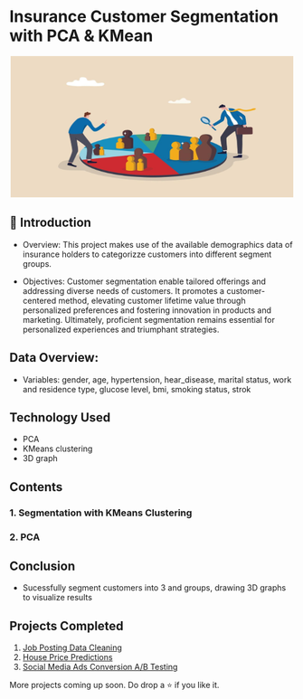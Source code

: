 # Insurance Customer Segmentation with PCA & KMean

<p align="center"><img src="img/segmentation.jpeg" height="250" width="500"></p>

## 📌 Introduction
- Overview: This project makes use of the available demographics data of insurance holders to categorizze customers into different segment groups.

- Objectives: Customer segmentation enable tailored offerings and addressing diverse needs of customers. It promotes a customer-centered method, elevating customer lifetime value through personalized preferences and fostering innovation in products and marketing. Ultimately, proficient segmentation remains essential for personalized experiences and triumphant strategies.

## Data Overview:
- Variables: gender, age, hypertension, hear_disease, marital status, work and residence type, glucose level, bmi, smoking status, strok   

## Technology Used

<ul>
  <li>PCA</li>
  <li>KMeans clustering</li>
  <li>3D graph</li>
</ul>

## Contents

<h3>1. Segmentation with KMeans Clustering</h3>
<h3>2. PCA</h3>

## Conclusion

- Sucessfully segment customers into 3 and groups, drawing 3D graphs to visualize results

## Projects Completed

1. <a href="https://github.com/lyphuong601/job-postings-data-cleaning">Job Posting Data Cleaning</a>
2. <a href="https://github.com/lyphuong601/data-science/tree/main/linear-regression-BGD-deployment">House Price Predictions</a>
3. <a href="https://github.com/lyphuong601/ab-testing/tree/main/social-media-ads-conversion-ab-testing"> Social Media Ads Conversion A/B Testing</a>

More projects coming up soon. Do drop a ⭐ if you like it.
